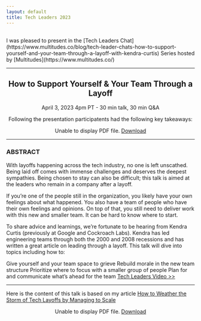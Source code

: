 ```yaml
---
layout: default
title: Tech Leaders 2023
---
```



<p style="margin:30px 0;"></p>
I was pleased to present in the [Tech Leaders Chat](https://www.multitudes.co/blog/tech-leader-chats-how-to-support-yourself-and-your-team-through-a-layoff-with-kendra-curtis) Series hosted by [Multitudes](https://www.multitudes.co/) 

<hr>

<h2 align="center">How to Support Yourself & Your Team Through a Layoff</h2>
<p align="center">April 3, 2023 4pm PT - 30 min talk,  30 min Q&A</p>

<p align="center">Following the presentation participatents had the following key takeaways: 
 </p>

<p align="center">
    <object data="../tl-takeaway.pdf" type="application/pdf" width="100%" height="460px">
      <p>Unable to display PDF file. <a href="../tl-takeaway.pdf">Download</a></p>
    </object>
 
 </p>



<!--p style="margin:30px 0;"></p>
I am very excited to be presenting in the [Tech Leaders Chat](https://www.meetup.com/tech-leader-chats) Series hosted by [Multitudes](https://www.multitudes.co/) 

<hr>

<h2 align="center">How to Support Yourself & Your Team Through a Layoff</h2>
<p align="center">April 3, 2023 4pm PT - 30 min talk,  30 min Q&A</p>

<p align="center"><a class="button" href="https://www.meetup.com/tech-leader-chats/events/291951435/">Sign-up for the talk</a> 

 </p-->


---

### ABSTRACT

With layoffs happening across the tech industry, no one is left unscathed. Being laid off comes with immense challenges and deserves the deepest sympathies. Being chosen to stay can also be difficult; this talk is aimed at the leaders who remain in a company after a layoff.

If you’re one of the people still in the organization, you likely have your own feelings about what happened. You also have a team of people who have their own feelings and opinions. On top of that, you still need to deliver work with this new and smaller team. It can be hard to know where to start.

To share advice and learnings, we’re fortunate to be hearing from Kendra Curtis (previously at Google and Cockroach Labs). Kendra has led engineering teams through both the 2000 and 2008 recessions and has written a great article on leading through a layoff. This talk will dive into topics including how to:

Give yourself and your team space to grieve
Rebuild morale in the new team structure
Prioritize where to focus with a smaller group of people
Plan for and communicate what’s ahead for the team
[Tech Leaders Video >>](https://www.loom.com/share/922091fe25474c3481a85b5582a615c4?sid=9b003ea4-5ab8-4e90-8768-9a1eefd5782b)

---

Here is the content of this talk is based on my article
[How to Weather the Storm of Tech Layoffs by Managing to Scale](https://medium.com/geekculture/how-to-weather-the-storm-of-tech-layoffs-by-managing-to-scale-85f8a89e04f0)



<p align="center">
    <object data="../slides-tech-leaders-layoffs.pdf" type="application/pdf" width="100%" height="460px">
      <p>Unable to display PDF file. <a href="../slides-tech-leaders-layoffs.pdf">Download</a></p>
    </object>
 </p>





